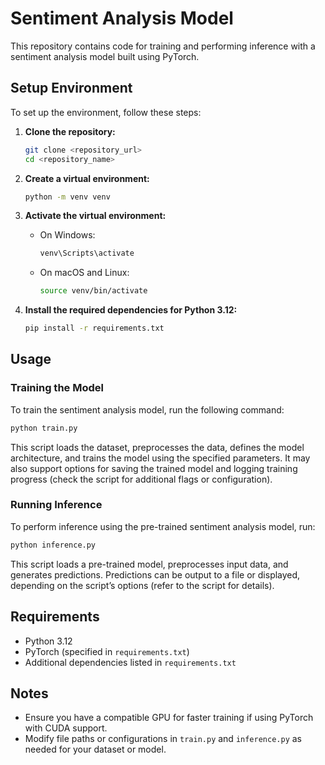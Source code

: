 # Sentiment Analysis Model

This repository contains code for training and performing inference with a sentiment analysis model built using PyTorch.

## Setup Environment

To set up the environment, follow these steps:

1. **Clone the repository:**
    ```bash
    git clone <repository_url>
    cd <repository_name>
    ```

2. **Create a virtual environment:**
    ```bash
    python -m venv venv
    ```

3. **Activate the virtual environment:**
    - On Windows:
        ```bash
        venv\Scripts\activate
        ```
    - On macOS and Linux:
        ```bash
        source venv/bin/activate
        ```

4. **Install the required dependencies for Python 3.12:**
    ```bash
    pip install -r requirements.txt
    ```

## Usage

### Training the Model
To train the sentiment analysis model, run the following command:
```bash
python train.py
```
This script loads the dataset, preprocesses the data, defines the model architecture, and trains the model using the specified parameters. It may also support options for saving the trained model and logging training progress (check the script for additional flags or configuration).

### Running Inference
To perform inference using the pre-trained sentiment analysis model, run:
```bash
python inference.py
```
This script loads a pre-trained model, preprocesses input data, and generates predictions. Predictions can be output to a file or displayed, depending on the script’s options (refer to the script for details).

## Requirements
- Python 3.12
- PyTorch (specified in `requirements.txt`)
- Additional dependencies listed in `requirements.txt`

## Notes
- Ensure you have a compatible GPU for faster training if using PyTorch with CUDA support.
- Modify file paths or configurations in `train.py` and `inference.py` as needed for your dataset or model.